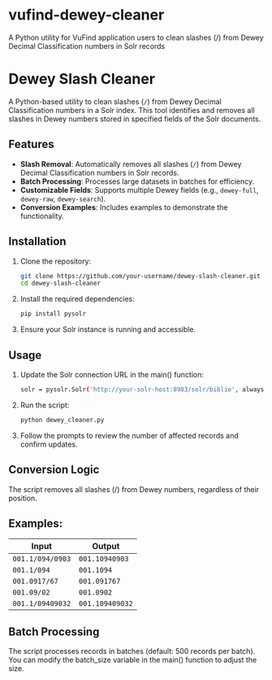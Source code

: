 # vufind-dewey-cleaner
A Python utility for VuFind application users to clean slashes (/) from Dewey Decimal Classification numbers in Solr records

# Dewey Slash Cleaner

A Python-based utility to clean slashes (`/`) from Dewey Decimal Classification numbers in a Solr index. This tool identifies and removes all slashes in Dewey numbers stored in specified fields of the Solr documents.

## Features

- **Slash Removal**: Automatically removes all slashes (`/`) from Dewey Decimal Classification numbers in Solr records.
- **Batch Processing**: Processes large datasets in batches for efficiency.
- **Customizable Fields**: Supports multiple Dewey fields (e.g., `dewey-full`, `dewey-raw`, `dewey-search`).
- **Conversion Examples**: Includes examples to demonstrate the functionality.

## Installation

1. Clone the repository:
   ```bash
   git clone https://github.com/your-username/dewey-slash-cleaner.git
   cd dewey-slash-cleaner

2. Install the required dependencies:
   ```bash
   pip install pysolr
   
3. Ensure your Solr instance is running and accessible.

## Usage

1. Update the Solr connection URL in the main() function:
   ```bash
   solr = pysolr.Solr('http://your-solr-host:8983/solr/biblio', always_commit=False)

2. Run the script:
   ```bash
   python dewey_cleaner.py

3. Follow the prompts to review the number of affected records and confirm updates.

## Conversion Logic

The script removes all slashes (/) from Dewey numbers, regardless of their position.

## Examples:
| Input            | Output          |
| ---------------- | --------------- |
| `001.1/094/0903` | `001.10940903`  |
| `001.1/094`      | `001.1094`      |
| `001.0917/67`    | `001.091767`    |
| `001.09/02`      | `001.0902`      |
| `001.1/09409032` | `001.109409032` |


## Batch Processing
The script processes records in batches (default: 500 records per batch). You can modify the batch_size variable in the main() function to adjust the size.





